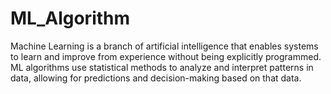 # ML_Algorithm
Machine Learning is a branch of artificial intelligence that enables systems to learn and improve from experience without being explicitly programmed. ML algorithms use statistical methods to analyze and interpret patterns in data, allowing for predictions and decision-making based on that data.
